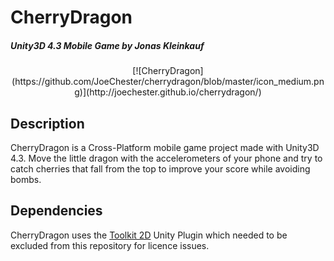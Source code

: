 CherryDragon
============
##### Unity3D 4.3 Mobile Game by Jonas Kleinkauf 
<p align="center">
[![CherryDragon](https://github.com/JoeChester/cherrydragon/blob/master/icon_medium.png)](http://joechester.github.io/cherrydragon/)


Description
-----------

CherryDragon is a Cross-Platform mobile game project made with Unity3D 4.3.
Move the little dragon with the accelerometers of your phone and try to catch cherries that fall from the top to improve your score while avoiding bombs.


Dependencies
------------

CherryDragon uses the [Toolkit 2D](http://www.unikronsoftware.com/2dtoolkit/) Unity Plugin which needed to be excluded from this repository for licence issues.
